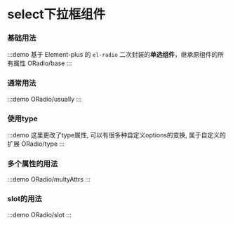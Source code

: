 # select下拉框组件

### 基础用法

:::demo 基于 Element-plus 的 `el-radio` 二次封装的**单选组件**，继承原组件的所有属性
ORadio/base
:::

### 通常用法

:::demo
ORadio/usually
:::

### 使用type

:::demo 这里更改了type属性, 可以有很多种自定义options的变换, 属于自定义的扩展
ORadio/type
:::

### 多个属性的用法

:::demo
ORadio/multyAttrs
:::

### slot的用法

:::demo
ORadio/slot
:::
